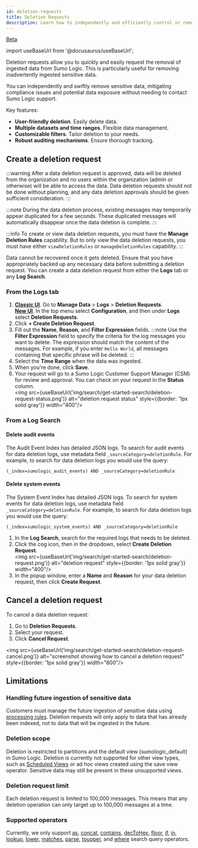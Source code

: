 ```yaml
---
id: deletion-requests
title: Deletion Requests
description: Learn how to independently and efficiently control or remove your sensitive data from Sumo Logic.
---
```


<head>
  <meta name="robots" content="noindex" />
</head>

<p><a href="/docs/beta"><span className="beta">Beta</span></a></p>

import useBaseUrl from '@docusaurus/useBaseUrl';

Deletion requests allow you to quickly and easily request the removal of ingested data from Sumo Logic. This is particularly useful for removing inadvertently ingested sensitive data.

You can independently and swiftly remove sensitive data, mitigating compliance issues and potential data exposure without needing to contact Sumo Logic support.

Key features:

- **User-friendly deletion**. Easily delete data.
- **Multiple datasets and time ranges**. Flexible data management.
- **Customizable filters**. Tailor deletion to your needs.
- **Robust auditing mechanisms**. Ensure thorough tracking.

## Create a deletion request

:::warning
After a data deletion request is approved, data will be deleted from the organization and no users within the organization (admin or otherwise) will be able to access the data. Data deletion requests should not be done without planning, and any data deletion approvals should be given sufficient consideration.
:::

:::note
During the data deletion process, existing messages may temporarily appear duplicated for a few seconds. These duplicated messages will automatically disappear once the data deletion is complete.
:::

:::info
To create or view data deletion requests, you must have the **Manage Deletion Rules** capability. But to only view the data deletion requests, you must have either `viewDeletionRules` or `manageDeletionRules` capability.
:::

Data cannot be recovered once it gets deleted. Ensure that you have appropriately backed up any necessary data before submitting a deletion request. You can create a data deletion request from either the **Logs** tab or any **Log Search**.

### From the Logs tab

1. [**Classic UI**](/docs/get-started/sumo-logic-ui-classic). Go to **Manage Data** > **Logs** > **Deletion Requests**.<br/>[**New UI**](/docs/get-started/sumo-logic-ui). In the top menu select **Configuration**, and then under **Logs** select **Deletion Requests**. 
1. Click **+ Create Deletion Request**.
1. Fill out the **Name**, **Reason**, and **Filter Expression** fields.
   :::note
   Use the **Filter Expression** field to specify the criteria for the log messages you want to delete. The expression should match the content of the messages. For example, if you enter `Hello World`, all messages containing that specific phrase will be deleted.
   :::
1. Select the **Time Range** when the data was ingested.
1. When you're done, click **Save**.
1. Your request will go to a Sumo Logic Customer Support Manager (CSM) for review and approval. You can check on your request in the **Status** column. <br/><img src={useBaseUrl('img/search/get-started-search/deletion-request-status.png')} alt="deletion request status" style={{border: '1px solid gray'}} width="400"/>

### From a Log Search

#### Delete audit events

The Audit Event Index has detailed JSON logs. To search for audit events for data deletion logs, use metadata field `_sourceCategory=deletionRule`. For example, to search for data deletion logs you would use the query:

```
(_index=sumologic_audit_events) AND _sourceCategory=deletionRule
```

#### Delete system events

The System Event Index has detailed JSON logs. To search for system events for data deletion logs, use metadata field `_sourceCategory=deletionRule`. For example, to search for data deletion logs you would use the query:

```
(_index=sumologic_system_events) AND _sourceCategory=deletionRule

```

1. In the **Log Search**, search for the required logs that needs to be deleted.
1. Click the cog icon, then in the dropdown, select **Create Deletion Request**.<br/><img src={useBaseUrl('img/search/get-started-search/deletion-request.png')} alt="deletion request" style={{border: '1px solid gray'}} width="400"/>
1. In the popup window, enter a **Name** and **Reason** for your data deletion request, then click **Create Request**.

## Cancel a deletion request

To cancel a data deletion request:

1. Go to **Deletion Requests**.
1. Select your request.
1. Click **Cancel Request**.

<img src={useBaseUrl('img/search/get-started-search/deletion-request-cancel.png')} alt="screenshot showing how to cancel a deletion request" style={{border: '1px solid gray'}} width="800"/>

## Limitations

### Handling future ingestion of sensitive data

Customers must manage the future ingestion of sensitive data using [processing rules](/docs/send-data/collection/processing-rules). Deletion requests will only apply to data that has already been indexed, not to data that will be ingested in the future.

### Deletion scope

Deletion is restricted to partitions and the default view (sumologic_default) in Sumo Logic. Deletion is currently not supported for other view types, such as [Scheduled Views](/docs/manage/scheduled-views) or ad hoc views created using the save view operator. Sensitive data may still be present in these unsupported views.

### Deletion request limit

Each deletion request is limited to 100,000 messages. This means that any deletion operation can only target up to 100,000 messages at a time.

### Supported operators

Currently, we only support [as](/docs/search/search-query-language/search-operators/as), [concat](/docs/search/search-query-language/search-operators/concat), [contains](/docs/search/search-query-language/search-operators/contains), [decToHex](/docs/search/search-query-language/search-operators/dectohex), [floor](/docs/search/search-query-language/math-expressions/floor), [if](/docs/search/search-query-language/search-operators/if), [in](/docs/search/search-query-language/search-operators/in), [lookup](/docs/search/search-query-language/search-operators/lookup), [lower](/docs/search/search-query-language/search-operators/tolowercase-touppercase), [matches](/docs/search/search-query-language/search-operators/matches), [parse](/docs/search/search-query-language/parse-operators), [toupper](/docs/search/search-query-language/search-operators/tolowercase-touppercase), and [where](/docs/search/search-query-language/search-operators/where) search query operators.